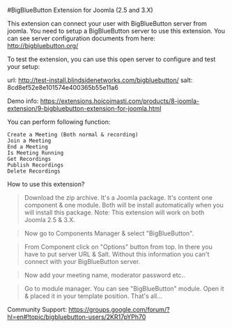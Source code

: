 #BigBlueButton Extension for Joomla (2.5 and 3.X)

This extension can connect your user with BigBlueButton server from joomla. You need to setup a BigBlueButton server to use this extension. You can see server configuration documents from here: http://bigbluebutton.org/

To test the extension, you can use this open server to configure and test your setup:

url: http://test-install.blindsidenetworks.com/bigbluebutton/
salt: 8cd8ef52e8e101574e400365b55e11a6

Demo info:
https://extensions.hoicoimasti.com/products/8-joomla-extension/9-bigbluebutton-extension-for-joomla.html
 

You can perform following function:

    Create a Meeting (Both normal & recording)
    Join a Meeting
    End a Meeting
    Is Meeting Running
    Get Recordings
    Publish Recordings
    Delete Recordings

How to use this extension?

> Download the zip archive. It's a Joomla package. It's content one component & one module. Both will be install automatically when you will install this package. Note: This extension will work on both Joomla 2.5 & 3.X.

> Now go to Components Manager & select "BigBlueButton".

> From Component click on "Options" button from top. In there you have to put server URL & Salt. Without this information you can't connect with your BigBlueButton server.

> Now add your meeting name, moderator password etc..

> Go to module manager. You can see "BigBlueButton" module. Open it & placed it in your template position. That's all...

 

Community Support: https://groups.google.com/forum/?hl=en#!topic/bigbluebutton-users/2KR17pYPh70
